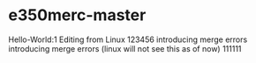 # e350merc-master
Hello-World:1
Editing from Linux
123456
introducing merge errors
introducing merge errors (linux will not see this as of now)
111111
